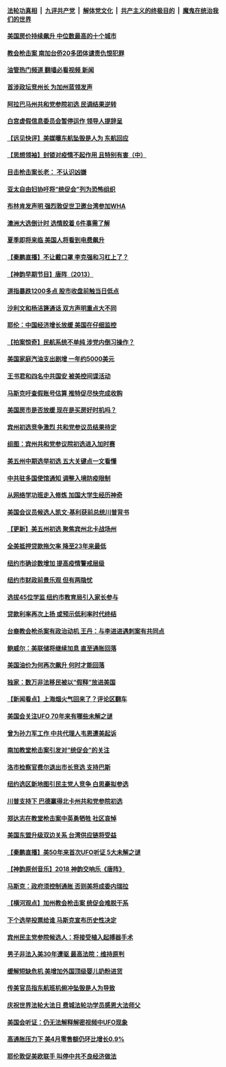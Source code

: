 ####  [法轮功真相](../../../../basic/blob/master/README.md?t=05191231) &nbsp;|&nbsp; [九评共产党](../../../../9ping.md/blob/master/README.md?t=05191231) &nbsp;|&nbsp; [解体党文化](../../../../jtdwh.md/blob/master/README.md?t=05191231)  &nbsp;|&nbsp; [共产主义的终极目的](../../../../gczydzjmd.md/blob/master/README.md?t=05191231) &nbsp;|&nbsp; [魔鬼在统治我们的世界](../../../../mgztzwmdsj.md/blob/master/README.md?t=05191231) 

#### [美国房价持续飙升 中位数最高的十个城市](../pages/nsc412/n13740304.md?t=05191231) 

#### [教会枪击案 南加台侨20多团体谴责仇恨犯罪](../pages/nsc412/n13740337.md?t=05191231) 

#### [油管热门频道 翻墙必看视频 新闻](http://45.76.130.85:81/youtube.html?05191231)

#### [首涉政坛竞州长 为加州蓝领发声](../pages/nsc412/n13740322.md?t=05191231) 

#### [阿拉巴马州共和党参院初选 民调结果逆转](../pages/nsc412/n13740258.md?t=05191231) 

#### [白宫虚假信息委员会暂停运作 领导人提辞呈](../pages/nsc412/n13740256.md?t=05191231) 

#### [【远见快评】美媒曝东航坠毁是人为 东航回应](../pages/nsc412/n13740248.md?t=05191231) 

#### [【思想领袖】封锁对疫情不起作用 且特别有害（中）](../pages/nsc412/n13735181.md?t=05191231) 

#### [目击枪击案长老： 不认识凶嫌](../pages/nsc412/n13740280.md?t=05191231) 

#### [亚太自由妇协吁将“统促会”列为恐怖组织](../pages/nsc412/n13740278.md?t=05191231) 

#### [布林肯发声明 强烈敦促世卫邀台湾参加WHA](../pages/nsc412/n13740190.md?t=05191231) 

#### [澳洲大选倒计时 选情胶着 6件事需了解](../pages/nsc412/n13740166.md?t=05191231) 

#### [夏季即将来临 美国人将看到电费飙升](../pages/nsc412/n13740158.md?t=05191231) 

#### [【秦鹏直播】不让戴口罩 李克强和习杠上了？](../pages/nsc412/n13740262.md?t=05191231) 

#### [【神韵早期节目】唐阵（2013）](../pages/nsc412/n13740139.md?t=05191231) 

#### [道指暴跌1200多点 股市收盘前触当日低点](../pages/nsc412/n13740252.md?t=05191231) 

#### [沙利文和杨洁篪通话 双方声明重点大不同](../pages/nsc412/n13740117.md?t=05191231) 

#### [耶伦：中国经济增长放缓 美国在仔细监控](../pages/nsc412/n13740151.md?t=05191231) 

#### [【拍案惊奇】民航系统不单纯 涉党内倒习操作？](../pages/nsc412/n13740136.md?t=05191231) 

#### [美国家庭汽油支出剧增 一年约5000美元](../pages/nsc412/n13740106.md?t=05191231) 

#### [王书君和四名中共国安 被美控间谍活动](../pages/nsc412/n13740137.md?t=05191231) 

#### [马斯克吁查假账号估算 推特促尽快完成收购](../pages/nsc412/n13739863.md?t=05191231) 

#### [美国房市是否放缓 现在是买房好时机吗？](../pages/nsc412/n13739779.md?t=05191231) 

#### [宾州初选竞争激烈 共和党参议员结果待定](../pages/nsc412/n13740045.md?t=05191231) 

#### [组图：宾州共和党参议院初选进入加时赛](../pages/nsc412/n13739807.md?t=05191231) 

#### [美五州中期选举初选 五大关键点一文看懂](../pages/nsc412/n13740083.md?t=05191231) 

#### [中共驻多国使馆通知 调整入境防疫限制](../pages/nsc412/n13739965.md?t=05191231) 

#### [从网络学功班走入修炼 加国大学生经历神奇](../pages/nsc412/n13739979.md?t=05191231) 

#### [美国会议员候选人凯文‧基利获前总统川普背书](../pages/nsc412/n13739553.md?t=05191231) 

#### [【更新】美五州初选 聚焦宾州北卡战场州](../pages/nsc412/n13739350.md?t=05191231) 

#### [全美抵押贷款拖欠率 降至23年来最低](../pages/nsc412/n13739752.md?t=05191231) 

#### [纽约市确诊数增加 提高疫情警戒层级](../pages/nsc412/n13739627.md?t=05191231) 

#### [纽约市财政前景乐观 但有两隐忧](../pages/nsc412/n13739632.md?t=05191231) 

#### [选拔45位学监  纽约市教育局引入家长参与](../pages/nsc412/n13739616.md?t=05191231) 

#### [贷款利率再次上扬 或预示低利率时代终结](../pages/nsc412/n13739713.md?t=05191231) 

#### [台裔教会枪杀案有政治动机 王丹：与李进进遇刺案有共同点](../pages/nsc412/n13739634.md?t=05191231) 

#### [鲍威尔：美联储将继续加息 直至通胀回落](../pages/nsc412/n13739573.md?t=05191231) 

#### [美国油价为何再次飙升 何时才能回落](../pages/nsc412/n13739319.md?t=05191231) 

#### [独家：数万非法移民被以“假释”放进美国](../pages/nsc412/n13739449.md?t=05191231) 

#### [【新闻看点‭】上海烟火气回来了？评论区翻车](../pages/nsc412/n13739273.md?t=05191231) 

#### [美国会关注UFO 70年来有哪些未解之谜](../pages/nsc412/n13739367.md?t=05191231) 

#### [曾为孙力军工作 中共代理人韦恩遭美起诉](../pages/nsc412/n13739487.md?t=05191231) 

#### [南加教堂枪击案引发对“统促会”的关注](../pages/nsc412/n13739539.md?t=05191231) 

#### [洛市检察官费尔退出市长竞选 支持巴斯](../pages/nsc412/n13739547.md?t=05191231) 

#### [纽约选区新地图引民主党人竞争 白思豪拟参选](../pages/nsc412/n13739438.md?t=05191231) 

#### [川普支持下 巴德赢得北卡州共和党参院初选](../pages/nsc412/n13739517.md?t=05191231) 

#### [郑达志在教堂枪击案中英勇牺牲 社区哀悼](../pages/nsc412/n13739529.md?t=05191231) 

#### [美国东盟升级双边关系 台湾供应链将受益](../pages/nsc412/n13739521.md?t=05191231) 

#### [【秦鹏直播】美50年来首次UFO听证 5大未解之谜](../pages/nsc412/n13739452.md?t=05191231) 

#### [【神韵原创音乐】2018 神韵交响乐《唐阵》](../pages/nsc412/n13739484.md?t=05191231) 

#### [马斯克：政府须控制通胀 否则美将成委内瑞拉](../pages/nsc412/n13739448.md?t=05191231) 

#### [【横河观点】加州教会枪击案 统促会难脱干系](../pages/nsc412/n13739456.md?t=05191231) 

#### [下个选举投票给谁 马斯克宣布历史性决定](../pages/nsc412/n13739435.md?t=05191231) 

#### [宾州民主党参院候选人：将接受植入起搏器手术](../pages/nsc412/n13739416.md?t=05191231) 

#### [男子非法入美30年遭驱 最高法院：维持原判](../pages/nsc412/n13739414.md?t=05191231) 

#### [缓解短缺危机 美增加外国顶级婴儿奶粉进货](../pages/nsc412/n13739358.md?t=05191231) 

#### [传美官员指东航班机俯冲坠毁是人为导致](../pages/nsc412/n13739368.md?t=05191231) 

#### [庆祝世界法轮大法日 费城法轮功学员感恩大法师父](../pages/nsc412/n13739377.md?t=05191231) 

#### [美国会听证：仍无法解释解密视频中UFO现象](../pages/nsc412/n13739309.md?t=05191231) 

#### [高通胀压力下 美4月零售额仍环比增长0.9%](../pages/nsc412/n13739304.md?t=05191231) 

#### [耶伦敦促美欧联手 叫停中共不良经济做法](../pages/nsc412/n13739348.md?t=05191231) 

<img src='http://gfw-breaker.win/goodnews/indexes/nsc412.md' width='0px' height='0px'/>
